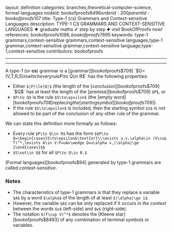 layout: definition
categories: branches,theoretical-computer-science, formal-languages
nodeid: bookofproofs$8496
orderid: 200
parentid: bookofproofs$107
title: Type-1 (cs) Grammars and Context-sensitive Languages
description: TYPE-1 CS GRAMMARS AND CONTEXT-SENSITIVE LANGUAGES ★ graduate maths ✔ step by step ✚ visit BookOfProofs now!
references: bookofproofs$1086,bookofproofs$7895
keywords: type-1 grammars,context-sensitive grammars,context-sensitive languages,type-1 grammar,context-sensitive grammar,context-sensitive language,type-1,context-sensitive
contributors: bookofproofs

---


---

A *type-1* (or **cs**) grammar is a [grammar][bookofproofs$709] `$G=(V,T,R,S)$` in which every rule `$P\to Q\in R$` has the following properties:

* Either `$|P|\le|Q|$` (the length of the [conclusion][bookofproofs$709] `$Q$` has at least the length of the [premise][bookofproofs$709] `$P$`, or
* `$P\to Q$` is the rule `$S\to\epsilon$` (the [empty word][bookofproofs$708] replacing the [starting symbol][bookofproofs$709]). 
* If the rule `$S\to\epsilon$` is included, then the starting symbol `$S$` is not allowed to be part of the conclusion of any other rule of the grammar.

We can state this definition more formally as follows: 
* Every rule `$P\to Q\in R$` has the form `$$P\to Q=\begin{cases}S\to\epsilon&\text{or}\\\exists u,v,\alpha\in (V\cup T)^*,\exists A\in V:P=uAv\wedge Q=u\alpha v,|\alpha|\ge 1\end{cases}$$`
* `$S\not\in Q$` for all `$P\to Q\in R.$`

[Formal languages][bookofproofs$94] generated by type-1 grammars are called *context-sensitive*.

### Notes

* The characteristics of type-1 grammars is that they replace a variable `$A$` by a word `$\alpha$` of the length of at least `$|\alpha|\ge 1$`.
* However, the variable `$A$` can be only replaced if it occurs _in the context_ between the words `$u$` (left-side) and `$w$` (right-side). 
* The notation `$(T\cup V)^*$` denotes the [Kleene star][bookofproofs$8493] of any combination of terminal symbols or variables.
